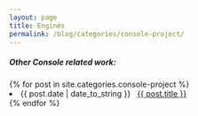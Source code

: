 ```yaml
---
layout: page
title: Engines
permalink: /blog/categories/console-project/
---
```


<h5> Other Console related work: </h5>

<div class="card">
	{% for post in site.categories.console-project %}
		<li class="category-posts"><span>{{ post.date | date_to_string }}</span> &nbsp; <a href="{{ post.url }}">{{ post.title }}</a></li>
	{% endfor %}
</div>

